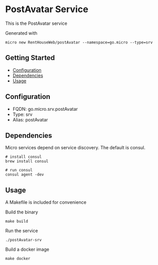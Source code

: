 # PostAvatar Service

This is the PostAvatar service

Generated with

```
micro new RentHouseWeb/postAvatar --namespace=go.micro --type=srv
```

## Getting Started

- [Configuration](#configuration)
- [Dependencies](#dependencies)
- [Usage](#usage)

## Configuration

- FQDN: go.micro.srv.postAvatar
- Type: srv
- Alias: postAvatar

## Dependencies

Micro services depend on service discovery. The default is consul.

```
# install consul
brew install consul

# run consul
consul agent -dev
```

## Usage

A Makefile is included for convenience

Build the binary

```
make build
```

Run the service
```
./postAvatar-srv
```

Build a docker image
```
make docker
```
